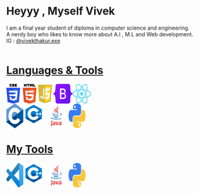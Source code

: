 <h1>Heyyy ,  Myself Vivek</h1> 
<p>I am a final year student of diploma in computer science and engineering.         
<br>A nerdy boy who likes to know more about A.I , M.L and Web development.
<br> IG : <a href="https://www.instagram.com/vivekthakur.exe/">@vivekthakur.exe</p>

<div style="display:flex"><h1>Languages & Tools</h1></div>

<div style="display:flex">
<img src="Daco.png" width="80px">
<img src="js.png" width="45px">
<img src="Bootstrap_logo.svg.png" width="50px">
<img src="React-icon.svg" width="50px">
</div>


<div style="display:flex">
<img src="C_Programming_Language.svg" width="45px">
<img src="cpp.png" width="55px" height="55px">
<img src="java.png" width="65px" height="65px">
<img src="py.png" width="45px">
</div>

<div style="display:flex"><h1>My Tools</h1></div>
<div style="display:flex">
<img src="VS_Code.png" width="45px">
<img src="cpp.png" width="55px" height="55px">
<img src="java.png" width="65px" height="65px">
<img src="py.png" width="45px">
</div>
